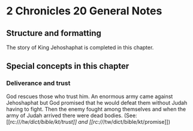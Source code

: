 # 2 Chronicles 20 General Notes
## Structure and formatting

The story of King Jehoshaphat is completed in this chapter.

## Special concepts in this chapter

### Deliverance and trust
God rescues those who trust him. An enormous army came against Jehoshaphat but God promised that he would defeat them without Judah having to fight. Then the enemy fought among themselves and when the army of Judah arrived there were dead bodies. (See: [[rc://*/tw/dict/bible/kt/trust]] and [[rc://*/tw/dict/bible/kt/promise]])